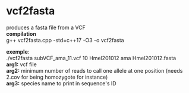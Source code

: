 # vcf2fasta  
produces a fasta file from a VCF  
**compilation**  
g++ vcf2fasta.cpp -std=c++17 -O3 -o vcf2fasta  
  
**exemple**:  
./vcf2fasta subVCF_ama_11.vcf 10 Hmel201012 ama Hmel201012.fasta  
**arg1:** vcf file  
**arg2:** minimum number of reads to call one allele at one position (needs 2.cov for being homozygote for instance)  
**arg3:** species name to print in sequence's ID  

